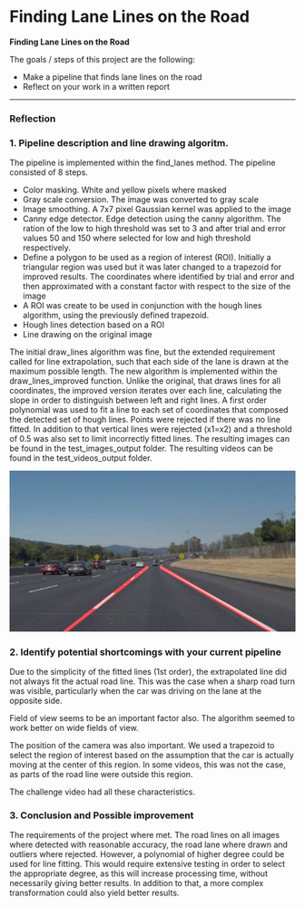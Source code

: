 # **Finding Lane Lines on the Road** 

**Finding Lane Lines on the Road**

The goals / steps of this project are the following:
* Make a pipeline that finds lane lines on the road
* Reflect on your work in a written report


[//]: # (Image References)

[image1]: ./test_images_output/solidWhiteCurve.jpg "solidWhiteCurve"
[image2]: ./test_images_output/solidWhiteRight.jpg "solidWhiteRight"
[image3]: ./test_images_output/solidYellowCurve.jpg "solidYellowCurve"
[image4]: ./test_images_output/solidYellowCurve2.jpg "solidYellowCurve2"
[image5]: ./test_images_output/solidYellowLeft.jpg "solidYellowLeft"
[image6]: ./test_images_output/whiteCarLaneSwitch.jpg "whiteCarLaneSwitch"
---

### Reflection

### 1. Pipeline description and line drawing algoritm.

The pipeline is implemented within the find_lanes method. The pipeline consisted of 8 steps. 
* Color masking. White and yellow pixels where masked
* Gray scale conversion. The image was converted to gray scale
* Image smoothing. A 7x7 pixel Gaussian kernel was applied to the image
* Canny edge detector. Edge detection using the canny algorithm. The ration of the low to high threshold was set to 3 and after trial and error values 50 and 150 where selected for low and high threshold respectively.
* Define a polygon to be used as a region of interest (ROI). Initially a triangular region was used but it was later changed to a trapezoid for improved results. The coordinates where identified by trial and error and then approximated with a constant factor with respect to the size of the image
* A ROI was create to be used in conjunction with the hough lines algorithm, using the previously defined trapezoid. 
* Hough lines detection based on a ROI
* Line drawing on the original image

The initial draw_lines algorithm was fine, but the extended requirement called for line extrapolation, such that each side of the lane is drawn at the maximum possible length. The new algorithm is implemented within the draw_lines_improved function. Unlike the original, that draws lines for all coordinates, the improved version iterates over each line, calculating the slope in order to distinguish between left and right lines. 
A first order polynomial was used to fit a line to each set of coordinates that composed the detected set of hough lines. Points were rejected if there was no line fitted. In addition to that vertical lines were rejected (x1=x2) and a threshold of 0.5 was also set to limit incorrectly fitted lines.
The resulting images can be found in the test_images_output folder.
The resulting videos can be found in the test_videos_output folder.

![alt text][image1]


### 2. Identify potential shortcomings with your current pipeline

Due to the simplicity of the fitted lines (1st order), the extrapolated line did not always fit the actual road line. 
This was the case when a sharp road turn was visible, particularly when the car was driving on the lane at the opposite side. 

Field of view seems to be an important factor also. The algorithm seemed to work better on wide fields of view.

The position of the camera was also important. We used a trapezoid to select the region of interest based on the assumption that the car is actually moving at the center of this region. In some videos, this was not the case, as parts of the road line were outside this region.

The challenge video had all these characteristics.

### 3. Conclusion and Possible improvement

The requirements of the project where met. The road lines on all images where detected with reasonable accuracy, the road lane where drawn and outliers where rejected. 
However, a polynomial of higher degree could be used for line fitting. This would require extensive testing in order to select the appropriate degree, as this will increase processing time, without necessarily giving better results.
In addition to that, a more complex transformation could also yield better results.
